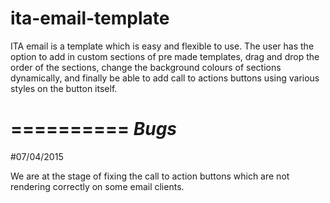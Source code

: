 # ita-email-template
ITA email is a template which is easy and flexible to use. The user has the option to add in custom sections of pre made 
templates, drag and drop the order of the sections, change the background colours of sections dynamically, and finally be able to add call to actions buttons using 
various styles on the button itself.

==========
***Bugs***
==========

#07/04/2015

We are at the stage of fixing the call to action buttons which are not rendering correctly on some email clients.

